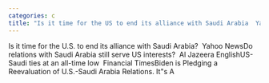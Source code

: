 ```yaml
---
categories: c
title: "Is it time for the US to end its alliance with Saudi Arabia  Yahoo News"
---
```

Is it time for the U.S. to end its alliance with Saudi Arabia?&nbsp;&nbsp;Yahoo NewsDo relations with Saudi Arabia still serve US interests?&nbsp;&nbsp;Al Jazeera EnglishUS-Saudi ties at an all-time low&nbsp;&nbsp;Financial TimesBiden is Pledging a Reevaluation of U.S.-Saudi Arabia Relations. It"s A